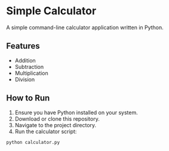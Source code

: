 # Simple Calculator

A simple command-line calculator application written in Python.

## Features

- Addition
- Subtraction
- Multiplication
- Division

## How to Run

1. Ensure you have Python installed on your system.
2. Download or clone this repository.
3. Navigate to the project directory.
4. Run the calculator script:

```bash
python calculator.py
